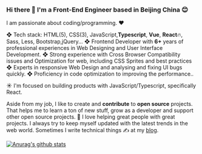### Hi there 👋 I'm a Front-End Engineer based in **Beijing China** 😊 
I am passionate about coding/programming. ❤️

❖ Tech stack: HTML(5), CSS(3),  JavaScript,**Typescript**, **Vue**, **React**🔥, Sass, Less, Bootstrap,jQuery...
❖ Frontend Developer with **6+** years of professional experiences in Web Designing and User Interface Development. 
❖ Strong experience with Cross Browser Compatibility issues and Optimization for web, including CSS Sprites and best practices
❖ Experts in responsive Web Design and analysing and fixing UI bugs quickly. 
❖ Proficiency in code optimization to improving the performance..

☀️ I'm focused on building products with JavaScript/Typescript, specifically React.

Aside from my job, I like to create and **contribute** to **open source** projects. That helps me to learn a ton of new stuff, grow as a developer and support other open source projects. 💖 I love helping great people with great projects. I always try to keep myself updated with the latest trends in the web world. Sometimes I write technical things ✍️ at my [blog](http://blog.macshion.com/).

[![Anurag's github stats](https://github-readme-stats.vercel.app/api?username=macshion&theme=tokyonight)](https://github.com/anuraghazra/github-readme-stats)


<!--
**macshion/macshion** is a ✨ _special_ ✨ repository because its `README.md` (this file) appears on your GitHub profile.

Here are some ideas to get you started:

- 🔭 I’m currently working on ...
- 🌱 I’m currently learning ...
- 👯 I’m looking to collaborate on ...
- 🤔 I’m looking for help with ...
- 💬 Ask me about ...
- 📫 How to reach me: ...
- 😄 Pronouns: ...
- ⚡ Fun fact: ...
-->
